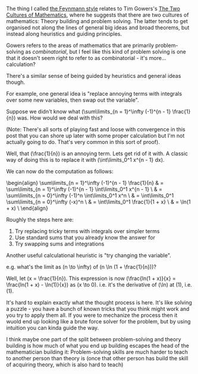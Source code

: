 The thing I called [the Feynmann style](https://notebook.drmaciver.com/posts/2018-08-30-07:50.html) relates to Tim Gowers's [The Two Cultures of Mathematics](https://www.dpmms.cam.ac.uk/~wtg10/2cultures.pdf),
where he suggests that there are two cultures of mathematics: Theory building and problem solving. The latter tends to get organised not along the lines of general big ideas and broad theorems,
but instead along heuristics and guiding principles.

Gowers refers to the areas of mathematics that are primarily problem-solving as *combinatorial*,
but I feel like this kind of problem solving is one that it doesn't seem right to refer to as combinatorial - it's more... calculation?

There's a similar sense of being guided by heuristics and general ideas though.

For example, one general idea is "replace annoying terms with integrals over some new variables, then swap out the variable".

Suppose we didn't know what \(\sum\limits_{n = 1}^\infty (-1)^{n - 1} \frac{1}{n}\) was.
How would we deal with this?

(Note: There's all sorts of playing fast and loose with convergence in this post that you can shore up later with some proper calculation but I'm not actually going to do. That's very common in this sort of proof).

Well, that \(\frac{1}{n}\) is an annoying term. Lets get rid of it with.
A classic way of doing this is to replace it with \(\int\limits_0^1 x^{n - 1} dx\).

We can now do the computation as follows:

\begin{align}
\sum\limits_{n = 1}^\infty (-1)^{n - 1} \frac{1}{n} & = \sum\limits_{n = 1}^\infty (-1)^{n - 1} \int\limits_0^1 x^{n - 1} \\
& = \sum\limits_{n = 0}^\infty (-1)^n \int\limits_0^1 x^n \\
& = \int\limits_0^1 \sum\limits_{n = 0}^\infty (-x)^n \\
& = \int\limits_0^1 \frac{1}{1 + x} \\
& = \ln(1 + x) \\
\end{align}

Roughly the steps here are:

1. Try replacing tricky terms with integrals over simpler terms
2. Use standard sums that you already know the answer for
3. Try swapping sums and integrations

Another useful calculational heuristic is "try changing the variable".

e.g. what's the limit as \(n \to \infty\) of \(n \ln (1 + \frac{1}{n})\)?

Well, let \(x = \frac{1}{n}\). This expression is now \(\frac{ln(1 + x)}{x} = \frac{ln(1 + x) - \ln(1)}{x}\) as \(x \to 0\).
i.e. it's the derivative of \(\ln\) at \(1\), i.e. \(1\).

It's hard to explain exactly what the thought process is here. It's like solving a puzzle - you have a bunch of known tricks that you think might work and you try to apply them all.
If you were to mechanize the process then it wuold end up looking like a brute force solver for the problem, but by using intuition you can kinda guide the way.

I think maybe one part of the split between problem-solving and theory building is how much of what you end up building escapes the head of the mathematician building it:
Problem-solving skills are much harder to teach to another person than theory is (once that other person has build the skill of acquiring theory, which is also hard to teach)

